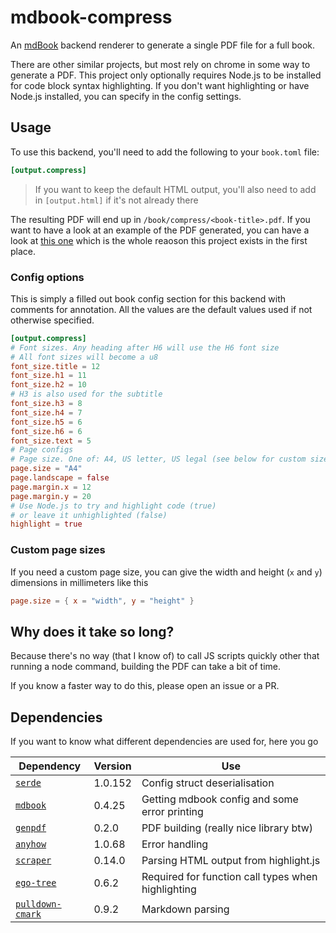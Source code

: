# mdbook-compress

An [mdBook](https://github.com/rust-lang/mdBook) backend renderer to generate a single PDF file for a full book.

There are other similar projects, but most rely on chrome in some way to generate a PDF. This project only optionally
requires Node.js to be installed for code block syntax highlighting. If you don't want highlighting or have Node.js
installed, you can specify in the config settings.

## Usage

To use this backend, you'll need to add the following to your `book.toml` file:

```toml
[output.compress]
```

> If you want to keep the default HTML output, you'll also need to add in `[output.html]` if it's not already there

The resulting PDF will end up in `/book/compress/<book-title>.pdf`. If you want to have a look at an example of the PDF generated, you can have a look at [this one](https://github.com/heyitsdoodler/hbml/blob/main/docs/book/compress/HBML%20Tutorial.pdf) which is the whole reaoson this project exists in the first place.

### Config options

This is simply a filled out book config section for this backend with comments for annotation. All the values are the default values used if not otherwise specified.

```toml
[output.compress]
# Font sizes. Any heading after H6 will use the H6 font size
# All font sizes will become a u8
font_size.title = 12
font_size.h1 = 11
font_size.h2 = 10
# H3 is also used for the subtitle
font_size.h3 = 8
font_size.h4 = 7
font_size.h5 = 6
font_size.h6 = 6
font_size.text = 5
# Page configs
# Page size. One of: A4, US letter, US legal (see below for custom sizes)
page.size = "A4"
page.landscape = false
page.margin.x = 12
page.margin.y = 20
# Use Node.js to try and highlight code (true)
# or leave it unhighlighted (false)
highlight = true
```

### Custom page sizes

If you need a custom page size, you can give the width and height (`x` and `y`) dimensions in millimeters like this
```toml
page.size = { x = "width", y = "height" }
```

## Why does it take so long?

Because there's no way (that I know of) to call JS scripts quickly other that running a node command, building the PDF can take a bit of time.

If you know a faster way to do this, please open an issue or a PR.

## Dependencies

If you want to know what different dependencies are used for, here you go

| Dependency                                                        | Version | Use                                                |
|-------------------------------------------------------------------|---------|----------------------------------------------------|
| [`serde`](https://crates.io/crates/serde/1.0.152)                 | 1.0.152 | Config struct deserialisation                      |
| [`mdbook`](https://crates.io/crates/mdbook/0.4.25)                | 0.4.25  | Getting mdbook config and some error printing      |
| [`genpdf`](https://crates.io/crates/genpdf/0.2.0)                 | 0.2.0   | PDF building (really nice library btw)             |
| [`anyhow`](https://crates.io/crates/anyhow/1.0.68)                | 1.0.68  | Error handling                                     |
| [`scraper`](https://crates.io/crates/scraper/0.14.0)              | 0.14.0  | Parsing HTML output from highlight.js              |
| [`ego-tree`](https://crates.io/crates/ego-tree/0.6.2)             | 0.6.2   | Required for function call types when highlighting |
| [`pulldown-cmark`](https://crates.io/crates/pulldown-cmark/0.9.2) | 0.9.2   | Markdown parsing                                   |
